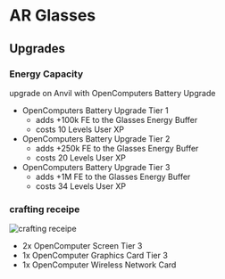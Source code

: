 # AR Glasses

## Upgrades

### Energy Capacity
upgrade on Anvil with OpenComputers Battery Upgrade
* OpenComputers Battery Upgrade Tier 1
  * adds +100k FE to the Glasses Energy Buffer
  * costs 10 Levels User XP
* OpenComputers Battery Upgrade Tier 2
  * adds +250k FE to the Glasses Energy Buffer
  * costs 20 Levels User XP
* OpenComputers Battery Upgrade Tier 3
  * adds +1M FE to the Glasses Energy Buffer
  * costs 34 Levels User XP

### crafting receipe
![crafting receipe](https://i.imgur.com/rPJJ9K6.jpg)
* 2x OpenComputer Screen Tier 3
* 1x OpenComputer Graphics Card Tier 3
* 1x OpenComputer Wireless Network Card